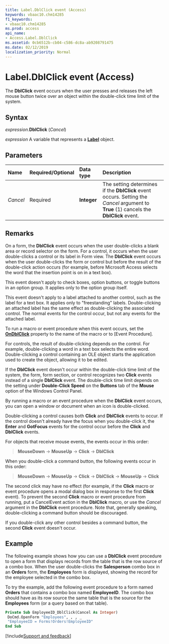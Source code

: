 ```yaml
---
title: Label.DblClick event (Access)
keywords: vbaac10.chm14285
f1_keywords:
- vbaac10.chm14285
ms.prod: access
api_name:
- Access.Label.DblClick
ms.assetid: 0cb6512b-cb04-c586-dc8a-ab9208791475
ms.date: 02/12/2019
localization_priority: Normal
---
```



# Label.DblClick event (Access)

The **DblClick** event occurs when the user presses and releases the left mouse button twice over an object within the double-click time limit of the system.


## Syntax

_expression_.**DblClick** (_Cancel_)

_expression_ A variable that represents a **[Label](Access.Label.md)** object.


## Parameters

|Name|Required/Optional|Data type|Description|
|:-----|:-----|:-----|:-----|
| _Cancel_|Required|**Integer**|The setting determines if the **DblClick** event occurs. Setting the _Cancel_ argument to **True** (1) cancels the **DblClick** event.|

## Remarks

On a form, the **DblClick** event occurs when the user double-clicks a blank area or record selector on the form. For a control, it occurs when the user double-clicks a control or its label in Form view. The **DblClick** event occurs when the user double-clicks the form or control but before the result of the double-click action occurs (for example, before Microsoft Access selects the word that the insertion point is on in a text box).

This event doesn't apply to check boxes, option buttons, or toggle buttons in an option group. It applies only to the option group itself.
    
This event doesn't apply to a label attached to another control, such as the label for a text box. It applies only to "freestanding" labels. Double-clicking an attached label has the same effect as double-clicking the associated control. The normal events for the control occur, but not any events for the attached label.
    
To run a macro or event procedure when this event occurs, set the **[OnDblClick](access.Label.ondblclick.md)** property to the name of the macro or to [Event Procedure].

For controls, the result of double-clicking depends on the control. For example, double-clicking a word in a text box selects the entire word. Double-clicking a control containing an OLE object starts the application used to create the object, allowing it to be edited.

If the **DblClick** event doesn't occur within the double-click time limit of the system, the form, form section, or control recognizes two **Click** events instead of a single **DblClick** event. The double-click time limit depends on the setting under **Double-Click Speed** on the **Buttons** tab of the **Mouse** option of the Windows Control Panel.

By running a macro or an event procedure when the **DblClick** event occurs, you can open a window or document when an icon is double-clicked.

Double-clicking a control causes both **Click** and **DblClick** events to occur. If the control doesn't already have the focus when you double-click it, the **Enter** and **GotFocus** events for the control occur before the **Click** and **DblClick** events.

For objects that receive mouse events, the events occur in this order:

> **MouseDown** → **MouseUp** → **Click** → **DblClick**

When you double-click a command button, the following events occur in this order:

> **MouseDown** → **MouseUp** → **Click** → **DblClick** → **MouseUp** → **Click**

The second click may have no effect (for example, if the **Click** macro or event procedure opens a modal dialog box in response to the first **Click** event). To prevent the second **Click** macro or event procedure from running, put a CancelEvent action in the **DblClick** macro, or use the _Cancel_ argument in the **DblClick** event procedure. Note that, generally speaking, double-clicking a command button should be discouraged.

If you double-click any other control besides a command button, the second **Click** event doesn't occur.


## Example

The following example shows how you can use a **DblClick** event procedure to open a form that displays records from the table that is the row source of a combo box. When the user double-clicks the **Salesperson** combo box in an **Orders** form, the **Employees** form is displayed, showing the record for the employee selected in the combo box.

To try the example, add the following event procedure to a form named **Orders** that contains a combo box named **EmployeeID**. The combo box should have as its row source the same table that is the source for the **Employees** form (or a query based on that table).

```vb
Private Sub EmployeeID_DblClick(Cancel As Integer) 
 DoCmd.OpenForm "Employees", , , _ 
 "EmployeeID = Forms!Orders!EmployeeID" 
End Sub
```




[!include[Support and feedback](~/includes/feedback-boilerplate.md)]